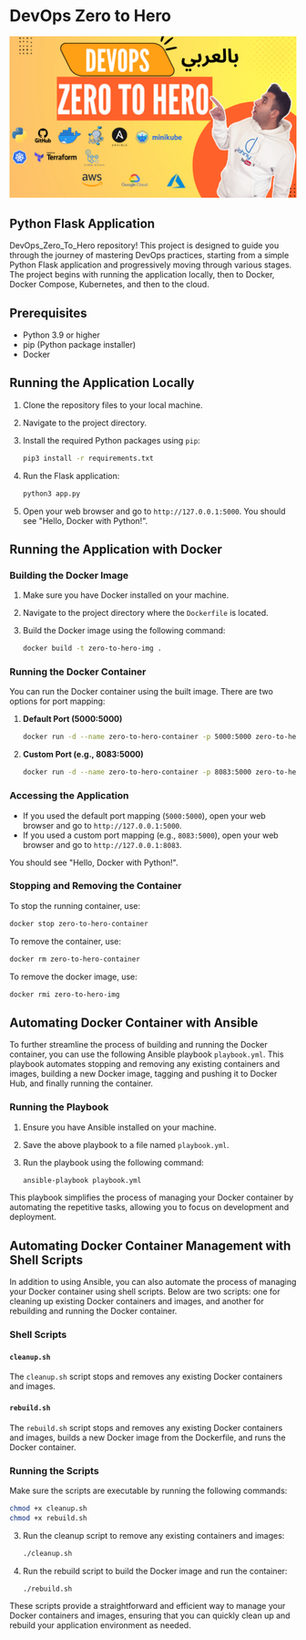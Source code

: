 # DevOps Zero to Hero

<img src=imgs/zero-to-hero-cover.png>

## Python Flask Application

DevOps_Zero_To_Hero repository! This project is designed to guide you through the journey of mastering DevOps practices, starting from a simple Python Flask application and progressively moving through various stages. The project begins with running the application locally, then to Docker, Docker Compose, Kubernetes, and then to the cloud.

## Prerequisites

- Python 3.9 or higher
- pip (Python package installer)
- Docker

## Running the Application Locally

1. Clone the repository files to your local machine.
2. Navigate to the project directory.
3. Install the required Python packages using `pip`:

   ```sh
   pip3 install -r requirements.txt
   ```

4. Run the Flask application:

   ```sh
   python3 app.py
   ```

5. Open your web browser and go to `http://127.0.0.1:5000`. You should see "Hello, Docker with Python!".

## Running the Application with Docker

### Building the Docker Image

1. Make sure you have Docker installed on your machine.
2. Navigate to the project directory where the `Dockerfile` is located.
3. Build the Docker image using the following command:

   ```sh
   docker build -t zero-to-hero-img .
   ```

### Running the Docker Container

You can run the Docker container using the built image. There are two options for port mapping:

1. **Default Port (5000:5000)**

   ```sh
   docker run -d --name zero-to-hero-container -p 5000:5000 zero-to-hero-img
   ```

2. **Custom Port (e.g., 8083:5000)**

   ```sh
   docker run -d --name zero-to-hero-container -p 8083:5000 zero-to-hero-img
   ```

### Accessing the Application

- If you used the default port mapping (`5000:5000`), open your web browser and go to `http://127.0.0.1:5000`.
- If you used a custom port mapping (e.g., `8083:5000`), open your web browser and go to `http://127.0.0.1:8083`.

You should see "Hello, Docker with Python!".

### Stopping and Removing the Container

To stop the running container, use:

```sh
docker stop zero-to-hero-container
```

To remove the container, use:

```sh
docker rm zero-to-hero-container
```

To remove the docker image, use:

```sh
docker rmi zero-to-hero-img
```

## Automating Docker Container with Ansible

To further streamline the process of building and running the Docker container, you can use the following Ansible playbook `playbook.yml`. This playbook automates stopping and removing any existing containers and images, building a new Docker image, tagging and pushing it to Docker Hub, and finally running the container.

### Running the Playbook

1. Ensure you have Ansible installed on your machine.
2. Save the above playbook to a file named `playbook.yml`.
3. Run the playbook using the following command:

   ```sh
   ansible-playbook playbook.yml
   ```

This playbook simplifies the process of managing your Docker container by automating the repetitive tasks, allowing you to focus on development and deployment.

## Automating Docker Container Management with Shell Scripts

In addition to using Ansible, you can also automate the process of managing your Docker container using shell scripts. Below are two scripts: one for cleaning up existing Docker containers and images, and another for rebuilding and running the Docker container.

### Shell Scripts

#### `cleanup.sh`

The `cleanup.sh` script stops and removes any existing Docker containers and images.

#### `rebuild.sh`

The `rebuild.sh` script stops and removes any existing Docker containers and images, builds a new Docker image from the Dockerfile, and runs the Docker container.

### Running the Scripts

Make sure the scripts are executable by running the following commands:

```sh
chmod +x cleanup.sh
chmod +x rebuild.sh
```

3. Run the cleanup script to remove any existing containers and images:

   ```sh
   ./cleanup.sh
   ```

4. Run the rebuild script to build the Docker image and run the container:

   ```sh
   ./rebuild.sh
   ```

These scripts provide a straightforward and efficient way to manage your Docker containers and images, ensuring that you can quickly clean up and rebuild your application environment as needed.
